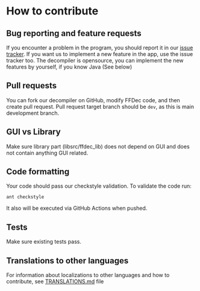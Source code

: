 # How to contribute

## Bug reporting and feature requests
If you encounter a problem in the program, you should report it in our [issue tracker](https://www.free-decompiler.com/flash/issues/).
If you want us to implement a new feature in the app, use the issue tracker too.
The decompiler is opensource, you can implement the new features by yourself, if you know Java (See below)

## Pull requests
You can fork our decompiler on GitHub, modify FFDec code, and then create pull request.
Pull request target branch should be `dev`, as this is main development branch.

## GUI vs Library
Make sure library part (libsrc/ffdec_lib) does not depend on GUI and does not contain anything GUI related.

## Code formatting
Your code should pass our checkstyle validation.
To validate the code run:
```
ant checkstyle
```
It also will be executed via GitHub Actions when pushed.

## Tests
Make sure existing tests pass.

## Translations to other languages
For information about localizations to other languages and how to contribute, see [TRANSLATIONS.md](TRANSLATIONS.md) file
